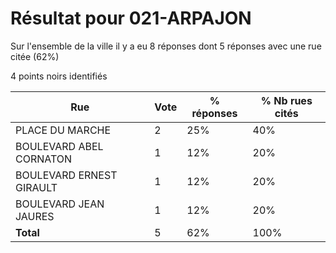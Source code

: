 # Résultat pour 021-ARPAJON

Sur l'ensemble de la ville il y a eu 8 réponses dont 5 réponses avec une rue citée (62%)

4 points noirs identifiés

| Rue | Vote | % réponses | % Nb rues cités|
|-----|------|------------|----------------|
| PLACE DU MARCHE | 2 | 25% | 40%|
| BOULEVARD ABEL CORNATON | 1 | 12% | 20%|
| BOULEVARD ERNEST GIRAULT | 1 | 12% | 20%|
| BOULEVARD JEAN JAURES | 1 | 12% | 20%|
| **Total** | 5 | 62% | 100%|
